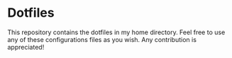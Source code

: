 # Dotfiles

This repository contains the dotfiles in my home directory. Feel free to use any of these configurations files as you wish. Any contribution is appreciated!
